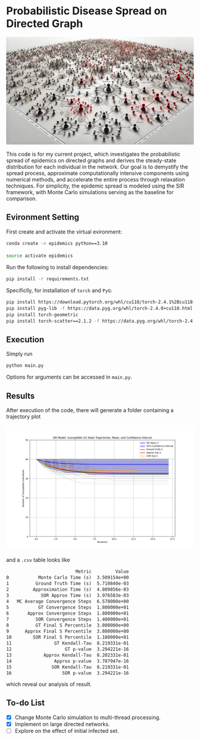 # Probabilistic Disease Spread on Directed Graph

![header](./header.png)

This code is for my current project, which investigates the probabilistic spread of epidemics on directed graphs and derives the steady-state distribution for each individual in the network. Our goal is to demystify the spread process, approximate computationally intensive components using numerical methods, and accelerate the entire process through relaxation techniques. For simplicity, the epidemic spread is modeled using the SIR framework, with Monte Carlo simulations serving as the baseline for comparison.

## Evironment Setting

First create and activate the virtual evironment:

```bash
conda create -n epidemics python==3.10

source activate epidemics
```


Run the following to install dependencies:

```bash
pip install -r requirements.txt
```

Specificlly, for installation of `torch` and `PyG`:

```bash
pip install https://download.pytorch.org/whl/cu118/torch-2.4.1%2Bcu118-cp310-cp310-linux_x86_64.whl#sha256=740bae6eb10c6b41cb86c4f9e84da0b4533b5595aed4f06694d95d5e32b4076c
pip install pyg-lib -f https://data.pyg.org/whl/torch-2.4.0+cu118.html
pip install torch-geometric
pip install torch-scatter==2.1.2 -f https://data.pyg.org/whl/torch-2.4.1+cu118.html
```

## Execution

Simply run 

```bash
python main.py
```

Options for arguments can be accessed in `main.py`.



## Results

After execution of the code, there will generate a folder containing a trajectory plot

![sir_trajectories](./output/sir_trajectories.png)

and a `.csv` table looks like

```
                          Metric         Value
0           Monte Carlo Time (s)  3.509154e+00
1          Ground Truth Time (s)  5.710840e-03
2         Approximation Time (s)  4.809856e-03
3            SOR Approx Time (s)  3.976583e-03
4   MC Average Convergence Steps  6.578000e+00
5           GT Convergence Steps  1.800000e+01
6       Approx Convergence Steps  1.800000e+01
7          SOR Convergence Steps  1.400000e+01
8          GT Final S Percentile  3.800000e+00
9      Approx Final S Percentile  3.800000e+00
10        SOR Final S Percentile  1.180000e+01
11                GT Kendall-Tau  8.219331e-01
12                    GT p-value  3.294221e-16
13            Approx Kendall-Tau  8.202331e-01
14                Approx p-value  3.787947e-16
15               SOR Kendall-Tau  8.219331e-01
16                   SOR p-value  3.294221e-16
```

which reveal our analysis of result.



## To-do List

- [x] Change Monte Carlo simulation to multi-thread processing.
- [x] Implement on large directed networks.
- [ ] Explore on the effect of initial infected set.
